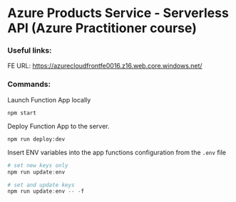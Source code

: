 # Azure Products Service - Serverless API (Azure Practitioner course)

### Useful links:

FE URL: https://azurecloudfrontfe0016.z16.web.core.windows.net/

### Commands:

Launch Function App locally

```
npm start
```

Deploy Function App to the server.

```
npm run deploy:dev
```

Insert ENV variables into the app functions configuration from the `.env` file

```powershell
# set new keys only
npm run update:env

# set and update keys
npm run update:env -- -f
```

